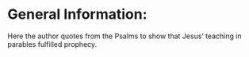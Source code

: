 # General Information:

Here the author quotes from the Psalms to show that Jesus’ teaching in parables fulfilled prophecy.